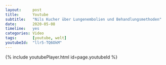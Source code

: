 ```yaml
---
layout:     post
title:      Youtube
subtitle:   "Nils Kucher über Lungenembolien und Behandlungsmethoden"
date:       2020-05-08
timeline:   yes
categories: Video
tags:       [youtube, welt]
youtubeId:  "llr5-TQ6OkM"
---
```


{% include youtubePlayer.html id=page.youtubeId %}
